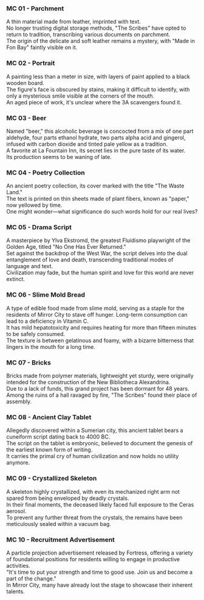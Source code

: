### MC 01 - Parchment
A thin material made from leather, imprinted with text. <br>
No longer trusting digital storage methods, "The Scribes" have opted to return to tradition, transcribing various documents on parchment. <br>
The origin of the delicate and soft leather remains a mystery, with "Made in Fon Bay" faintly visible on it.

### MC 02 - Portrait
A painting less than a meter in size, with layers of paint applied to a black wooden board. <br>
The figure's face is obscured by stains, making it difficult to identify, with only a mysterious smile visible at the corners of the mouth. <br>
An aged piece of work, it's unclear where the 3A scavengers found it.

### MC 03 - Beer
Named "beer," this alcoholic beverage is concocted from a mix of one part aldehyde, four parts ethanol hydrate, two parts alpha acid and gingerol, infused with carbon dioxide and tinted pale yellow as a tradition. <br>
A favorite at La Fountain Inn, its secret lies in the pure taste of its water. <br>
Its production seems to be waning of late.

### MC 04 - Poetry Collection
An ancient poetry collection, its cover marked with the title "The Waste Land." <br>
The text is printed on thin sheets made of plant fibers, known as "paper," now yellowed by time. <br>
One might wonder—what significance do such words hold for our real lives?

### MC 05 - Drama Script
A masterpiece by Ylva Ekstromd, the greatest Fluidismo playwright of the Golden Age, titled "No One Has Ever Returned." <br>
Set against the backdrop of the West War, the script delves into the dual entanglement of love and death, transcending traditional modes of language and text. <br>
Civilization may fade, but the human spirit and love for this world are never extinct.

### MC 06 - Slime Mold Bread
A type of edible food made from slime mold, serving as a staple for the residents of Mirror City to stave off hunger. Long-term consumption can lead to a deficiency in Vitamin C. <br>
It has mild hepatotoxicity and requires heating for more than fifteen minutes to be safely consumed. <br>
The texture is between gelatinous and foamy, with a bizarre bitterness that lingers in the mouth for a long time.

### MC 07 - Bricks 
Bricks made from polymer materials, lightweight yet sturdy, were originally intended for the construction of the New Bibliotheca Alexandrina. <br>
Due to a lack of funds, this grand project has been dormant for 48 years. <br>
Among the ruins of a hall ravaged by fire, "The Scribes" found their place of assembly.

### MC 08 - Ancient Clay Tablet
Allegedly discovered within a Sumerian city, this ancient tablet bears a cuneiform script dating back to 4000 BC. <br>
The script on the tablet is embryonic, believed to document the genesis of the earliest known form of writing. <br>
It carries the primal cry of human civilization and now holds no utility anymore.

### MC 09 - Crystallized Skeleton
A skeleton highly crystallized, with even its mechanized right arm not spared from being enveloped by deadly crystals. <br>
In their final moments, the deceased likely faced full exposure to the Ceras aerosol. <br>
To prevent any further threat from the crystals, the remains have been meticulously sealed within a vacuum bag.

### MC 10 - Recruitment Advertisement
A particle projection advertisement released by Fortress, offering a variety of foundational positions for residents willing to engage in productive activities. <br>
"It's time to put your strength and time to good use. Join us and become a part of the change." <br>
In Mirror City, many have already lost the stage to showcase their inherent talents.
